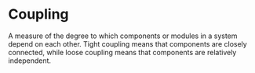 # Coupling

A measure of the degree to which components or modules in a system depend on each other. Tight coupling means that components are closely connected, while loose coupling means that components are relatively independent.